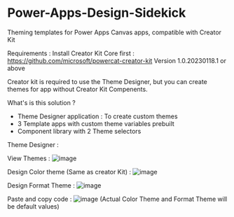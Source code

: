 # Power-Apps-Design-Sidekick
Theming templates for Power Apps Canvas apps, compatible with Creator Kit

Requirements : Install Creator Kit Core first  : https://github.com/microsoft/powercat-creator-kit Version 1.0.20230118.1 or above

Creator kit is required to use the Theme Designer, but you can create themes for app without Creator Kit Compenents.

What's is this solution ?

- Theme Designer application : To create custom themes
- 3 Template apps with custom theme variables prebuilt
- Component library with 2 Theme selectors

Theme Designer :

View Themes : ![image](https://user-images.githubusercontent.com/125589668/220306221-a57df476-3244-4dbe-b16c-eaeb5f2e0cc9.png)

Design Color theme (Same as creator Kit) : ![image](https://user-images.githubusercontent.com/125589668/220306418-2401843b-97d2-4bd4-9184-c789a4947daf.png)

Design Format Theme : ![image](https://user-images.githubusercontent.com/125589668/220307412-a43d9fd7-2bdd-498b-9553-38c3d33c8072.png)

Paste and copy code : ![image](https://user-images.githubusercontent.com/125589668/220307800-0d628387-ea69-499e-89d3-7c602cb5d495.png)
(Actual Color Theme and Format Theme will be default values)

